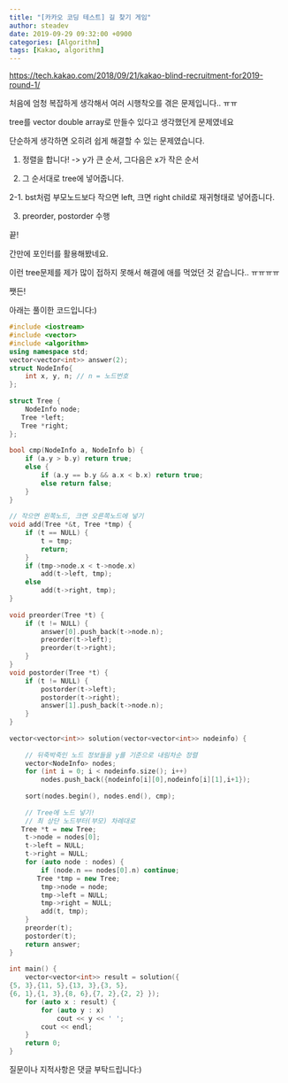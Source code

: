 ```yaml
---
title: "[카카오 코딩 테스트] 길 찾기 게임"
author: steadev
date: 2019-09-29 09:32:00 +0900
categories: [Algorithm]
tags: [Kakao, algorithm]
---
```



https://tech.kakao.com/2018/09/21/kakao-blind-recruitment-for2019-round-1/

 
처음에 엄청 복잡하게 생각해서 여러 시행착오를 겪은 문제입니다.. ㅠㅠ 

tree를 vector double array로 만들수 있다고 생각했던게 문제였네요

 

단순하게 생각하면 오히려 쉽게 해결할 수 있는 문제였습니다. 

1. 정렬을 합니다! -> y가 큰 순서, 그다음은 x가 작은 순서

2. 그 순서대로 tree에 넣어줍니다.

  2-1. bst처럼 부모노드보다 작으면 left, 크면 right child로 재귀형태로 넣어줍니다.

3. preorder, postorder 수행 

끝!

 

간만에 포인터를 활용해봤네요.

이런 tree문제를 제가 많이 접하지 못해서 해결에 애를 먹었던 것 같습니다.. ㅠㅠㅠㅠ

 

쨋든!

아래는 풀이한 코드입니다:)

```c++
#include <iostream>
#include <vector>
#include <algorithm>
using namespace std;
vector<vector<int>> answer(2);
struct NodeInfo{
    int x, y, n; // n = 노드번호
};
 
struct Tree {
    NodeInfo node;
   Tree *left;
   Tree *right;
};
 
bool cmp(NodeInfo a, NodeInfo b) {
    if (a.y > b.y) return true;
    else {
        if (a.y == b.y && a.x < b.x) return true;
        else return false;
    }
}
 
// 작으면 왼쪽노드, 크면 오른쪽노드에 넣기
void add(Tree *&t, Tree *tmp) {
    if (t == NULL) {
        t = tmp;
        return;
    }
    if (tmp->node.x < t->node.x)
        add(t->left, tmp);
    else
        add(t->right, tmp);
}
 
void preorder(Tree *t) {
    if (t != NULL) {
        answer[0].push_back(t->node.n);
        preorder(t->left);
        preorder(t->right);
    }
}
void postorder(Tree *t) {
    if (t != NULL) {
        postorder(t->left);
        postorder(t->right);
        answer[1].push_back(t->node.n);
    }
}
 
vector<vector<int>> solution(vector<vector<int>> nodeinfo) {
 
    // 뒤죽박죽인 노드 정보들을 y를 기준으로 내림차순 정렬
    vector<NodeInfo> nodes;
    for (int i = 0; i < nodeinfo.size(); i++) 
        nodes.push_back({nodeinfo[i][0],nodeinfo[i][1],i+1});
 
    sort(nodes.begin(), nodes.end(), cmp);
 
    // Tree에 노드 넣기!
    // 최 상단 노드부터(부모) 차례대로
   Tree *t = new Tree;
    t->node = nodes[0];
    t->left = NULL;
    t->right = NULL;
    for (auto node : nodes) {
        if (node.n == nodes[0].n) continue;
       Tree *tmp = new Tree;
        tmp->node = node;
        tmp->left = NULL;
        tmp->right = NULL;
        add(t, tmp);
    }
    preorder(t);
    postorder(t);
    return answer;
}
 
int main() {
    vector<vector<int>> result = solution({ 
{5, 3},{11, 5},{13, 3},{3, 5},
{6, 1},{1, 3},{8, 6},{7, 2},{2, 2} });
    for (auto x : result) {
        for (auto y : x)
            cout << y << ' ';
        cout << endl;
    }
    return 0;
}
```

질문이나 지적사항은 댓글 부탁드립니다:)